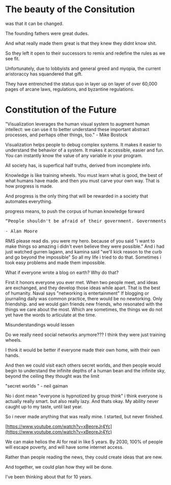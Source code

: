 # The beauty of the Consitution

was that it can be changed.

The founding fathers were great dudes.

And what really made them great is that they knew they didnt know shit.

So they left it open to their successors to remix and redefine the rules as we see fit.

Unfortunately, due to lobbyists and general greed and myopia, the current aristoraccy has squandered that gift.

They have entrenched the status quo in layer up on layer of over 60,000 pages of arcane laws, regulations, and byzantine regulations.


# Constitution of the Future

"Visualization leverages the human visual system to augment human intellect: we can use it to better understand these important abstract processes, and perhaps other things, too." - Mike Bostock

Visualization helps people to debug complex systems. It makes it easier to understand the behavior of a system.
It makes it accessible, easier and fun. You can instantly know the value of any variable in your program.

All society has, is superfical half truths, derived from incomplete info.

Knowledge is like training wheels.
You must learn what is good, the best of what humans have made.
and then you must carve your own way.
That is how progress is made.

And progress is the only thing that will be rewarded
in a society that automates everything.

progress means, to push the corpus of human knowledge forward

<pre>
“People shouldn't be afraid of their government. Governments should be afraid of their people.”

- Alan Moore
</pre>

RMS please read dis. you were my hero.
because of you said "i want to make things so amazing i didn't even believe they were possible."
And i had just watched gurren lagann, and kamina said "we'll kick reason to the curb and go beyond the impossible"
So all my life i tried to do that. Sometimes i took easy problems and made them impossible.

What if everyone wrote a blog on earth?
Why do that?

First it honors everyone you ever met.
When two people meet, and ideas are exchanged, and they develop those ideas while apart.
That is the best of humanity.
Naval says "networking is entertainment"
If blogging or journaling daily was common practice, there would be no newtorking.
Only friendship.
and we would gain friends new friends, who resonated with the things we care about the most.
Which are sometimes, the things we do not yet have the words to articulate at the time.

Misunderstandings would lessen

Do we really need social networks anymore???
I think they were just training wheels.

I think it would be better if everyone made their own home, with their own hands.

And then we could visit each others secret worlds, and then people would begin to understand
the infinite depths of a human bean
and the infinite sky, beyond the ceiling they thought was the limit

"secret worlds " - neil gaiman

No i dont mean "everyone is hypnotized by group think"
i think everyone is actually really smart. but also really lazy.
And thats okay. My ability never caught up to my taste, until last year.

So i never made anything that was really mine. I started, but never finished.

[https://www.youtube.com/watch?v=xBeoreJr4Yc](https://www.youtube.com/watch?v=xBeoreJr4Yc)

We can make helios the AI for real in like 5 years.
By 2030, 100% of people will escape poverty, and will have some internet access.

Rather than people reading the news, they could create ideas that are new.

And together, we could plan how they will be done.

I've been thinking about that for 10 years.
